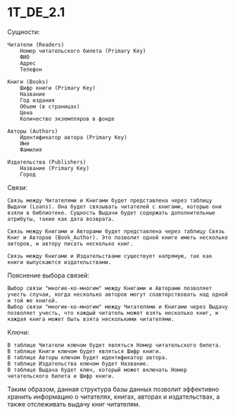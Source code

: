 # 1T_DE_2.1
Сущности:

    Читатели (Readers)
        Номер читательского билета (Primary Key)
        ФИО
        Адрес
        Телефон

    Книги (Books)
        Шифр книги (Primary Key)
        Название
        Год издания
        Объем (в страницах)
        Цена
        Количество экземпляров в фонде

    Авторы (Authors)
        Идентификатор автора (Primary Key)
        Имя
        Фамилия

    Издательства (Publishers)
        Название (Primary Key)
        Город

Связи:

    Связь между Читателями и Книгами будет представлена через таблицу Выдачи (Loans). Она будет связывать читателей с книгами, которые они взяли в библиотеке. Сущность Выдачи будет содержать дополнительные атрибуты, такие как дата возврата.

    Связь между Книгами и Авторами будет представлена через таблицу Связь Книг и Авторов (Book_Author). Это позволит одной книге иметь несколько авторов, и автору писать несколько книг.

    Связь между Книгами и Издательствами существует напрямую, так как книги выпускаются издательствами.

Пояснение выбора связей:

    Выбор связи "многие-ко-многим" между Книгами и Авторами позволяет учесть случаи, когда несколько авторов могут соавторствовать над одной и той же книгой.
    Выбор связи "многие-ко-многим" между Читателями и Книгами через Выдачу позволяет учесть, что каждый читатель может взять несколько книг, и каждая книга может быть взята несколькими читателями.

Ключи:

    В таблице Читатели ключом будет являться Номер читательского билета.
    В таблице Книги ключом будет являться Шифр книги.
    В таблице Авторы ключом будет идентификатор автора.
    В таблице Издательства ключом будет Название.
    В таблице Выдача будет ключ, который может включать Номер читательского билета и Шифр книги.

Таким образом, данная структура базы данных позволит эффективно хранить информацию о читателях, книгах, авторах и издательствах, а также отслеживать выдачу книг читателям.
